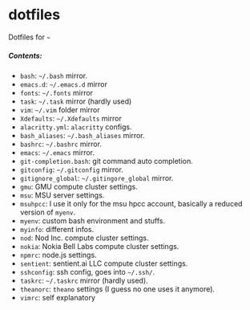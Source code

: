 # dotfiles

Dotfiles for `~`

##### Contents:
* `bash`: `~/.bash` mirror.
* `emacs.d`: `~/.emacs.d` mirror
* `fonts`: `~/.fonts` mirror
* `task`: `~/.task` mirror (hardly used)
* `vim`: `~/.vim` folder mirror
* `Xdefaults`: `~/.Xdefaults` mirror
* `alacritty.yml`: `alacritty` configs.
* `bash_aliases`: `~/.bash_aliases` mirror.
* `bashrc`: `~/.bashrc` mirror.
* `emacs`: `~/.emacs` mirror.
* `git-completion.bash`: git command auto completion.
* `gitconfig`: `~/.gitconfig` mirror.
* `gitignore_global`: `~/.gitingore_global` mirror.
* `gmu`: GMU compute cluster settings.
* `msu`: MSU server settings.
* `msuhpcc`: I use it only for the msu hpcc account, basically a reduced version of `myenv`.
* `myenv`: custom bash environment and stuffs.
* `myinfo`: different infos.
* `nod`: Nod Inc. compute cluster settings.
* `nokia`: Nokia Bell Labs compute cluster settings.
* `npmrc`: node.js settings.
* `sentient`: sentient.ai LLC compute cluster settings.
* `sshconfig`: ssh config, goes into `~/.ssh/`.
* `taskrc`: `~/.taskrc` mirror (hardly used).
* `theanorc`: `theano` settings (I guess no one uses it anymore).
* `vimrc`: self explanatory
